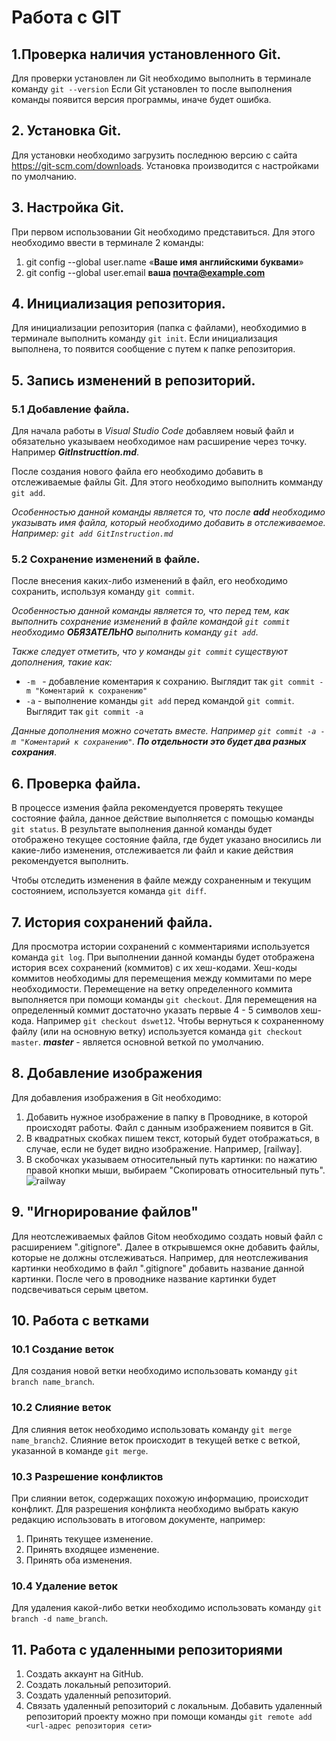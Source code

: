 # Работа с GIT

## 1.Проверка наличия установленного Git.

Для проверки установлен ли Git необходимо выполнить в терминале команду `git --version`
Если Git установлен то после выполнения команды появится версия программы, иначе будет ошибка.

## 2. Установка Git.
Для установки необходимо загрузить последнюю версию с сайта https://git-scm.com/downloads. Установка производится с настройками по умолчанию.

## 3. Настройка Git.
При первом использовании Git необходимо представиться. Для этого необходимо ввести в терминале 2 команды:
1. git config --global user.name «**Ваше имя английскими буквами**»
2. git config --global user.email **ваша почта@example.com** 

## 4. Инициализация репозитория.
Для инициализации репозитория (папка с файлами), необходимио в терминале выполнить команду `git init`. Если инициализация выполнена, то появится сообщение с путем к папке репозитория.

## 5. Запись изменений в репозиторий.
### 5.1 Добавление файла. 
Для начала работы в *Visual Studio Code* добавляем новый файл и обязательно указываем необходимое нам расширение через точку. Например *__GitInstructtion.md__*.

После создания нового файла его необходимо добавить в отслеживаемые файлы Git. Для этого необходимо выполнить комманду  `git add`.

_Особенностью данной команды является то, что после **add** необходимо указывать имя файла, который необходимо добавить в отслеживаемое. Например: `git add GitInstruction.md`_

### 5.2 Сохранение изменений в файле.
После внесения каких-либо изменений в файл, его необходимо сохранить, используя команду `git commit`.

_Особенностью данной команды является то, что перед тем, как выполнить сохранение изменений в файле командой `git commit` необходимо **ОБЯЗАТЕЛЬНО** выполнить команду `git add`_.

_Также следует отметить, что у команды `git commit` существуют дополнения, такие как:_
* `-m ` - добавление коментария к сохранию. Выглядит так `git commit -m "Коментарий к сохранению"`
* `-a` - выполнение команды `git add` перед командой `git commit`. Выглядит так  `git commit -a`

_Данные дополнения можно сочетать вместе. Например `git commit -a -m "Коментарий к сохранению"`. **По отдельности это будет два разных сохрания**_.

## 6. Проверка файла. 
В процессе измения файла рекомендуется проверять текущее состояние файла, данное действие выполняется с помощью команды `git status`. В результате выполнения данной команды будет отображено текущее состояние файла, где будет указано вносились ли какие-либо изменения, отслеживается ли файл и какие действия рекомендуется выполнить. 

Чтобы отследить изменения в файле между сохраненным и текущим состоянием,  используется команда `git diff`.

## 7. История сохранений файла.

Для просмотра истории сохранений с комментариями используется команда `git log`. При выполнении данной команды будет отображена история всех сохранений (коммитов) с их хеш-кодами. 
Хеш-коды коммитов необходимы для перемещения между коммитами по мере необходимости. Перемещение на ветку определенного коммита выполняется при помощи команды `git checkout`. Для перемещения на определенный коммит достаточно указать первые 4 - 5 символов хеш-кода. Например `git checkout dswet12`. Чтобы вернуться к сохраненному файлу (или на основную ветку) используется команда `git checkout master`. *__master__* - является основной веткой по умолчанию.

## 8. Добавление изображения 
Для добавления изображения в Git необходимо:
1. Добавить нужное изображение в папку в Проводнике, в которой происходят работы. Файл с данным изображением появится в Git.
2. В квадратных скобках пишем текст, который будет отображаться, в случае, если не будет видно изображение. 
Например, [railway].
3. В скобочках указываем относительный путь картинки: по нажатию правой кнопки мыши, выбираем "Скопировать относительный путь".
![railway](railway.jpg)

## 9. "Игнорирование файлов" 
Для неотслеживаемых файлов Gitом необходимо создать новый файл с расширением ".gitignore". Далее в открывшемся окне добавить файлы, которые не должны отслеживаться. Например, для неотслеживания картинки необходимо в файл ".gitignore" добавить название данной картинки. После чего в проводнике название картинки будет подсвечиваться серым цветом. 

## 10. Работа с ветками
### 10.1 Создание веток
Для создания новой ветки необходимо использовать команду `git branch name_branch`.
### 10.2 Слияние веток
Для слияния веток необходимо использовать команду `git merge name_branch2`. Слияние веток происходит в текущей ветке с веткой, указанной в команде `git merge`.
### 10.3 Разрешение конфликтов
При слиянии веток, содержащих похожую информацию, происходит конфликт. Для разрешения конфликта необходимо выбрать какую редакцию использовать в итоговом документе, например: 
1. Принять текущее изменение.
2. Принять входящее изменение.
3. Принять оба изменения.
### 10.4 Удаление веток
Для удаления какой-либо ветки необходимо использовать команду `git branch -d name_branch`.

## 11. Работа с удаленными репозиториями
1. Создать аккаунт на GitHub.
2. Создать локальный репозиторий.
3. Создать удаленный репозиторий.
4. Связать удаленный репозиторий с локальным.
Добавить удаленный репозиторий проекту можно при помощи команды `git remote add <url-адрес репозитория сети>`
